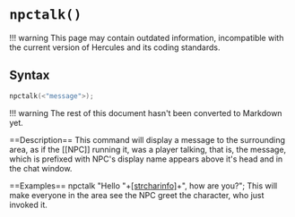 # `npctalk()`

!!! warning
	This page may contain outdated information, incompatible with the current version of Hercules and its coding standards.

## Syntax

```c
npctalk(<"message">);
```

!!! warning
	The rest of this document hasn't been converted to Markdown yet.

==Description==
This command will display a message to the surrounding area, as if the [[NPC]] running it, was a player talking, that is, the message, which is prefixed with NPC's display name appears above it's head and in the chat window.

==Examples==
 npctalk "Hello "+[[strcharinfo]](0)+", how are you?";
This will make everyone in the area see the NPC greet the character, who just invoked it.
